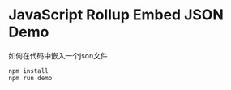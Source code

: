 JavaScript Rollup Embed JSON Demo
======================

如何在代码中嵌入一个json文件

```
npm install
npm run demo
```
